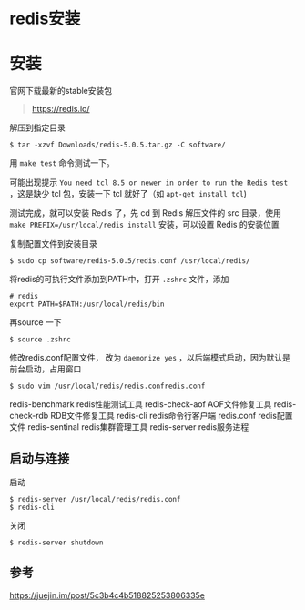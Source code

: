 # redis安装

# 安装

官网下载最新的stable安装包

> https://redis.io/

解压到指定目录

```shell
$ tar -xzvf Downloads/redis-5.0.5.tar.gz -C software/
```

用 `make test` 命令测试一下。

可能出现提示 `You need tcl 8.5 or newer in order to run the Redis test` ，这是缺少 tcl 包，安装一下 tcl 就好了（如 `apt-get install tcl`)

测试完成，就可以安装 Redis 了，先 cd 到 Redis 解压文件的 src 目录，使用 `make PREFIX=/usr/local/redis install` 安装，可以设置 Redis 的安装位置

复制配置文件到安装目录

```shell
$ sudo cp software/redis-5.0.5/redis.conf /usr/local/redis/
```



将redis的可执行文件添加到PATH中，打开 `.zshrc` 文件，添加

```shell
# redis
export PATH=$PATH:/usr/local/redis/bin
```

再source 一下

```shell
$ source .zshrc
```



修改redis.conf配置文件， 改为 `daemonize yes` ，以后端模式启动，因为默认是前台启动，占用窗口

```shell
$ sudo vim /usr/local/redis/redis.confredis.conf
```



redis-benchmark   redis性能测试工具
redis-check-aof     AOF文件修复工具
redis-check-rdb     RDB文件修复工具
redis-cli      redis命令行客户端
redis.conf   redis配置文件
redis-sentinal   redis集群管理工具
redis-server  redis服务进程



## 启动与连接

启动

```shell
$ redis-server /usr/local/redis/redis.conf
$ redis-cli
```

关闭

```shell
$ redis-server shutdown
```



## 参考

https://juejin.im/post/5c3b4c4b518825253806335e